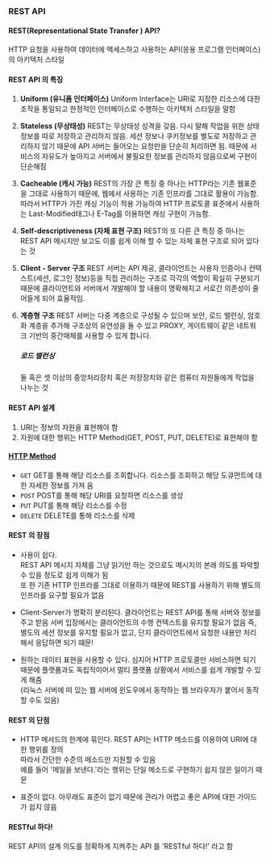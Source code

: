 ### REST API

#### REST(Representational State Transfer ) API?
 HTTP 요청을 사용하여 데이터에 액세스하고 사용하는 API(응용 프로그램 인터페이스)의 아키텍처 스타일

#### REST API 의 특징
1) **Uniform (유니폼 인터페이스)**
Uniform Interface는 URI로 지정한 리소스에 대한 조작을 통일되고 한정적인 인터페이스로 수행하는 아키텍처 스타일을 말함

2) **Stateless (무상태성)**
REST는 무상태성 성격을 갖음. 다시 말해 작업을 위한 상태정보를 따로 저장하고 관리하지 않음. 세션 정보나 쿠키정보를 별도로 저장하고 관리하지 않기 때문에 API 서버는 들어오는 요청만을 단순히 처리하면 됨. 때문에 서비스의 자유도가 높아지고 서버에서 불필요한 정보를 관리하지 않음으로써 구현이 단순해짐

3) **Cacheable (캐시 가능)**
REST의 가장 큰 특징 중 하나는 HTTP라는 기존 웹표준을 그대로 사용하기 때문에, 웹에서 사용하는 기존 인프라를 그대로 활용이 가능함. 따라서 HTTP가 가진 캐싱 기능이 적용 가능하여 HTTP 프로토콜 표준에서 사용하는 Last-Modified태그나 E-Tag를 이용하면 캐싱 구현이 가능함.

4) **Self-descriptiveness (자체 표현 구조)**
REST의 또 다른 큰 특징 중 하나는 REST API 메시지만 보고도 이를 쉽게 이해 할 수 있는 자체 표현 구조로 되어 있다는 것

5) **Client - Server 구조**
REST 서버는 API 제공, 클라이언트는 사용자 인증이나 컨텍스트(세션, 로그인 정보)등을 직접 관리하는 구조로 각각의 역할이 확실히 구분되기 때문에 클라이언트와 서버에서 개발해야 할 내용이 명확해지고 서로간 의존성이 줄어들게 되어 효율적임.

6) **계층형 구조**
REST 서버는 다중 계층으로 구성될 수 있으며 보안, 로드 밸런싱, 암호화 계층을 추가해 구조상의 유연성을 둘 수 있고 PROXY, 게이트웨이 같은 네트워크 기반의 중간매체를 사용할 수 있게 합니다.   

    ##### 로드 밸런싱
    둘 혹은 셋 이상의 중앙처리장치 혹은 저장장치와 같은 컴퓨터 자원들에게 작업을 나누는 것    
    
     
#### REST API 설계 
1. URI는 정보의 자원을 표현해야 함
2. 자원에 대한 행위는 HTTP Method(GET, POST, PUT, DELETE)로 표현해야 함

#### [HTTP Method](../BackEnd/web.md)
* ```GET```	GET를 통해 해당 리소스를 조회합니다. 리소스를 조회하고 해당 도큐먼트에 대한 자세한 정보를 가져 옴<br>
* ```POST```	POST를 통해 해당 URI를 요청하면 리소스를 생성 <br>
* ```PUT```	PUT를 통해 해당 리소스를 수정<br>
*  ```DELETE```	DELETE를 통해 리소스를 삭제<br>

#### REST 의 장점
 - 사용이 쉽다.   
 REST API 메시지 자체를 그냥 읽기만 하는 것으로도 메시지의 본래 의도를 파악할 수 있을 정도로 쉽게 이해가 됨   
 또 한 기존 HTTP 인프라를 그대로 이용하기 때문에 REST를 사용하기 위해 별도의 인프라를 요구할 필요가 없음

 - Client-Server가 명확히 분리된다.
 클라이언트는 REST API를 통해 서버와 정보를 주고 받음
  서버 입장에서는 클라이언트의 수행 컨텍스트를 유지할 필요가 없음 
  즉, 별도의 세션 정보를 유지할 필요가 없고, 단지 클라이언트에서 요청한 내용만 처리해서 응답하면 되기 떄문!

- 원하는 데이터 표현을 사용할 수 있다.
심지어 HTTP 프로토콜만 서비스하면 되기 때문에 플랫폼과도 독립적이어서 멀티 플랫폼 상황에서 서비스를 쉽게 개발할 수 있게 해줌   
 (리눅스 서버에 떠 있는 웹 서버에 윈도우에서 동작하는 웹 브라우자가 붙어서 동작할 수도 있음)

 #### REST 의 단점
 - HTTP 메서드의 한계에 묶인다.
 REST API는 HTTP 메소드를 이용하여 URI에 대한 행위를 정의   
따라서 간단한 수준의 메소드만 지원할 수 있음    
 예를 들어 '메일을 보낸다.'라는 행위는 단일 메소드로 구현하기 쉽지 않은 일이기 때문

- 표준이 없다.
아무래도 표준이 없기 때문에 관리가 어렵고 좋은 API에 대한 가이드가 쉽지 않음

#### RESTful 하다!
REST API의 설계 의도를 정확하게 지켜주는 API 를 'RESTful 하다!' 라고 함